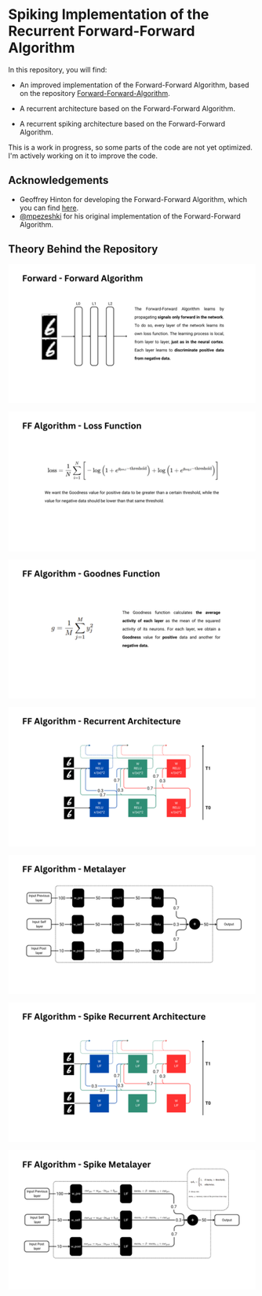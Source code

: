 # Spiking Implementation of the Recurrent Forward-Forward Algorithm

In this repository, you will find:  

- An improved implementation of the Forward-Forward Algorithm, based on the repository [Forward-Forward-Algorithm](https://github.com/mpezeshki/pytorch_forward_forward).  

- A recurrent architecture based on the Forward-Forward Algorithm.  

- A recurrent spiking architecture based on the Forward-Forward Algorithm.  

This is a work in progress, so some parts of the code are not yet optimized. I'm actively working on it to improve the code.

## Acknowledgements
- Geoffrey Hinton for developing the Forward-Forward Algorithm, which you can find [here](https://arxiv.org/abs/2212.13345).
- [@mpezeshki](https://github.com/mpezeshki) for his original implementation of the Forward-Forward Algorithm.

## Theory Behind the Repository

![Nome immagine](https://github.com/Nicola97/Spike-Implementation-of-the-Recurrent-Forward-Forward-Algorithm/blob/main/readme_images/ff_algorithm.png)

![Nome immagine](https://github.com/Nicola97/Spike-Implementation-of-the-Recurrent-Forward-Forward-Algorithm/blob/main/readme_images/loss_function.png)

![Nome immagine](https://github.com/Nicola97/Spike-Implementation-of-the-Recurrent-Forward-Forward-Algorithm/blob/main/readme_images/goodnes_function.png)

![Nome immagine](https://github.com/Nicola97/Spike-Implementation-of-the-Recurrent-Forward-Forward-Algorithm/blob/main/readme_images/recurrent_architecture.png)

![Nome immagine](https://github.com/Nicola97/Spike-Implementation-of-the-Recurrent-Forward-Forward-Algorithm/blob/main/readme_images/metalayer.png)

![Nome immagine](https://github.com/Nicola97/Spike-Implementation-of-the-Recurrent-Forward-Forward-Algorithm/blob/main/readme_images/spike_recurrent_architecture.png)

![Nome immagine](https://github.com/Nicola97/Spike-Implementation-of-the-Recurrent-Forward-Forward-Algorithm/blob/main/readme_images/spike_metalayer.png)

